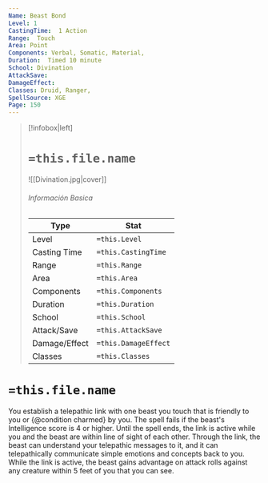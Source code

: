 ```yaml
---
Name: Beast Bond
Level: 1
CastingTime:  1 Action 
Range:  Touch
Area: Point
Components: Verbal, Somatic, Material, 
Duration:  Timed 10 minute
School: Divination
AttackSave: 
DamageEffect: 
Classes: Druid, Ranger, 
SpellSource: XGE
Page: 150
---
```


>[!infobox|left]
># `=this.file.name`
>![[Divination.jpg|cover]]
> ###### Información Basica
> Type |  Stat |
> ---|---|
> Level | `=this.Level` |
> Casting Time | `=this.CastingTime` |
> Range | `=this.Range` |
> Area | `=this.Area` |
> Components | `=this.Components` |
> Duration | `=this.Duration` |
> School | `=this.School` |
> Attack/Save | `=this.AttackSave` |
> Damage/Effect | `=this.DamageEffect` |
> Classes | `=this.Classes` |

# `=this.file.name`
You establish a telepathic link with one beast you touch that is friendly to you or {@condition charmed} by you. The spell fails if the beast&#x27;s Intelligence score is 4 or higher. Until the spell ends, the link is active while you and the beast are within line of sight of each other. Through the link, the beast can understand your telepathic messages to it, and it can telepathically communicate simple emotions and concepts back to you. While the link is active, the beast gains advantage on attack rolls against any creature within 5 feet of you that you can see.



 



